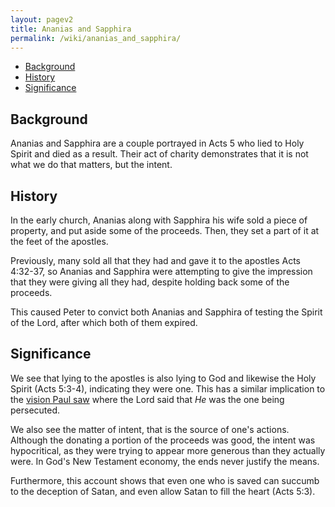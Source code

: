 ```yaml
---
layout: pagev2
title: Ananias and Sapphira
permalink: /wiki/ananias_and_sapphira/
---
```

- [Background](#background)
- [History](#history)
- [Significance](#significance)

## Background

Ananias and Sapphira are a couple portrayed in Acts 5 who lied to Holy Spirit and died as a result. Their act of charity demonstrates that it is not what we do that matters, but the intent.

## History

In the early church, Ananias along with Sapphira his wife sold a piece of property, and put aside some of the proceeds. Then, they set a part of it at the feet of the apostles.

Previously, many sold all that they had and gave it to the apostles Acts 4:32-37, so Ananias and Sapphira were attempting to give the impression that they were giving all they had, despite holding back some of the proceeds. 

This caused Peter to convict both Ananias and Sapphira of testing the Spirit of the Lord, after which both of them expired.

## Significance

We see that lying to the apostles is also lying to God and likewise the Holy Spirit (Acts 5:3-4), indicating they were one. This has a similar implication to the [vision Paul saw](../paul#acts-9) where the Lord said that *He* was the one being persecuted.

We also see the matter of intent, that is the source of one's actions. Although the donating a portion of the proceeds was good, the intent was hypocritical, as they were trying to appear more generous than they actually were. In God's New Testament economy, the ends never justify the means.

Furthermore, this account shows that even one who is saved can succumb to the deception of Satan, and even allow Satan to fill the heart (Acts 5:3).